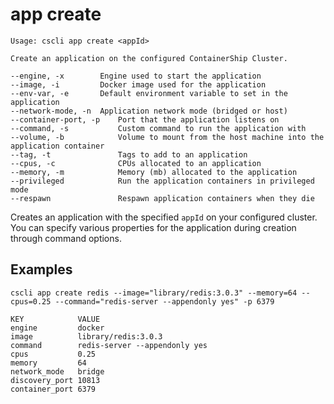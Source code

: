 # app create

```
Usage: cscli app create <appId>

Create an application on the configured ContainerShip Cluster.

--engine, -x        Engine used to start the application
--image, -i         Docker image used for the application
--env-var, -e       Default environment variable to set in the application
--network-mode, -n  Application network mode (bridged or host)
--container-port, -p    Port that the application listens on
--command, -s           Custom command to run the application with
--volume, -b            Volume to mount from the host machine into the application container
--tag, -t               Tags to add to an application
--cpus, -c              CPUs allocated to an application
--memory, -m            Memory (mb) allocated to the application
--privileged            Run the application containers in privileged mode
--respawn               Respawn application containers when they die
```

Creates an application with the specified `appId` on your configured cluster. You can specify various properties for the application during creation through command options.

## Examples

```
cscli app create redis --image="library/redis:3.0.3" --memory=64 --cpus=0.25 --command="redis-server --appendonly yes" -p 6379

KEY            VALUE
engine         docker
image          library/redis:3.0.3
command        redis-server --appendonly yes
cpus           0.25
memory         64
network_mode   bridge
discovery_port 10813
container_port 6379
```

## 



